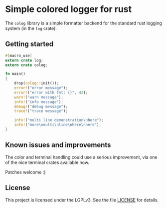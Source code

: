 # Simple colored logger for rust #

The `colog` library is a simple formatter backend for the standard
rust logging system (in the `log` crate).

## Getting started ##

```rust
#[macro_use]
extern crate log;
extern crate colog;

fn main()
{
    drop(colog::init());
    error!("error message");
    error!("error with fmt: {}", 42);
    warn!("warn message");
    info!("info message");
    debug!("debug message");
    trace!("trace message");

    info!("multi line demonstration\nhere");
    info!("more\nmulti\nline\nhere\nhere");
}
```
## Known issues and improvements ##

The color and terminal handling could use a serious improvement, via
one of the nice terminal crates available now.

Patches welcome :)

## License ##

This project is licensed under the LGPLv3. See the file [LICENSE](LICENSE) for
details.
